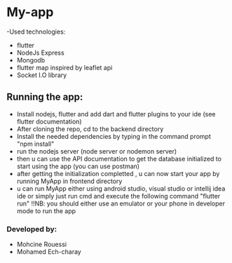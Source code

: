 # My-app
-Used technologies:
  * flutter
  * NodeJs Express
  * Mongodb
  * flutter map inspired by leaflet api
  * Socket I.O library
  
## Running the app:
- Install nodejs, flutter and add dart and flutter plugins to your ide (see flutter documentation)
- After cloning the repo, cd to the backend directory
- Install the needed dependencies by typing in the command prompt "npm install"
- run the nodejs server (node server or nodemon server)
- then u can use the API documentation to get the database initialized to start using the app (you can use postman)
- after getting the initialization completted , u can now start your app by running MyApp in frontend directory
- u can run MyApp either using android studio, visual studio or intellij idea ide or simply just run cmd and execute the following command "flutter run" 
!!NB: you should either use an emulator or your phone in developer mode to run the app






### Developed by:
- Mohcine Rouessi
- Mohamed Ech-charay
